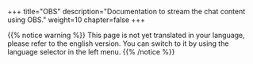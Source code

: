 +++
title="OBS"
description="Documentation to stream the chat content using OBS."
weight=10
chapter=false
+++

{{% notice warning %}}
This page is not yet translated in your language, please refer to the english version. You can switch to it by using the language selector in the left menu.
{{% /notice %}}
